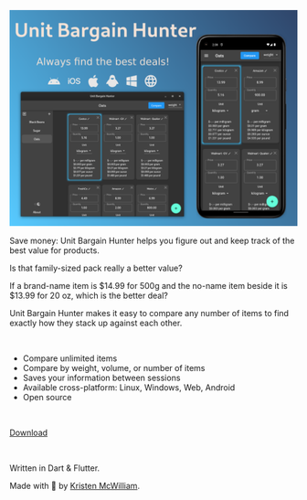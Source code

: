 ![Showcase](https://raw.githubusercontent.com/Merrit/unit_bargain_hunter/main/assets/images/promo/promo.png)


Save money: Unit Bargain Hunter helps you figure out and keep track of the best value for products.

Is that family-sized pack really a better value?

If a brand-name item is $14.99 for 500g and the no-name item beside it is $13.99 for 20 oz, which is the better deal?

Unit Bargain Hunter makes it easy to compare any number of items to find exactly how they stack up against each other.


<br>


- Compare unlimited items
- Compare by weight, volume, or number of items
- Saves your information between sessions
- Available cross-platform: Linux, Windows, Web, Android
- Open source


<br>


[Download](https://merritt.codes/bargain)


<br>


Written in Dart & Flutter.

Made with 💙 by [Kristen McWilliam](https://merritt.codes).
